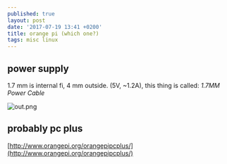 ```yaml
---
published: true
layout: post
date: '2017-07-19 13:41 +0200'
title: orange pi (which one?)
tags: misc linux
---
```

## power supply

1.7 mm is internal fi, 4 mm outside. (5V, ~1.2A), this thing is called: *1.7MM Power Cable*

![out.png]({{site.baseurl}}/media/out.png)

## probably pc plus

[http://www.orangepi.org/orangepipcplus/](http://www.orangepi.org/orangepipcplus/)
